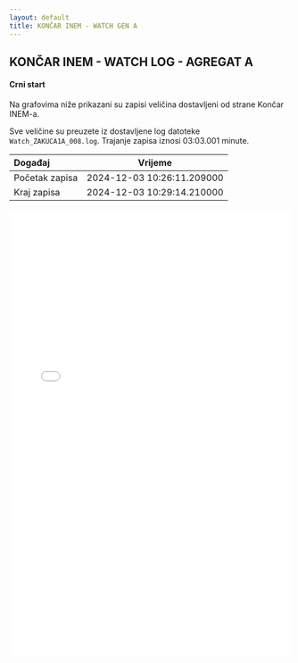 ```yaml
---
layout: default
title: KONČAR INEM - WATCH GEN A
---
```


## KONČAR INEM - WATCH LOG - AGREGAT A 

#### Crni start

Na grafovima niže prikazani su zapisi veličina dostavljeni od strane Končar INEM-a. 

Sve veličine su preuzete iz dostavljene log datoteke `Watch_ZAKUCA1A_008.log`.
Trajanje zapisa iznosi 03:03.001 minute.


| Događaj        |      Vrijeme                |
| :------------  | :-------------------------: |
| Početak zapisa | 2024-12-03 10:26:11.209000  |
| Kraj zapisa    | 2024-12-03 10:29:14.210000  |
                               

<div class="wide-graph">
    <iframe src="{{ site.baseurl }}/uzbuda/WATCH/CS/watch_zakuca1a_008.html" width="100%" height="800px" frameborder="0"></iframe>
</div>
